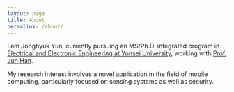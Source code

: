 ```yaml
---
layout: page
title: About
permalink: /about/
---
```


I am Jonghyuk Yun, currently pursuing an MS/Ph.D. integrated program in [Electrical and Electronic Engineering at Yonsei University](https://ee.yonsei.ac.kr/ee/index.do), working with [Prof. Jun Han](https://www.junhan.org/). 


My research interest involves a novel application in the field of mobile computing, particularly focused on sensing systems as well as security.

<!-- This is the base Jekyll theme. You can find out more info about customizing your Jekyll theme, as well as basic Jekyll usage documentation at [jekyllrb.com](https://jekyllrb.com/)

You can find the source code for Minima at GitHub:
[jekyll][jekyll-organization] /
[minima](https://github.com/jekyll/minima)

You can find the source code for Jekyll at GitHub:
[jekyll][jekyll-organization] /
[jekyll](https://github.com/jekyll/jekyll)


[jekyll-organization]: https://github.com/jekyll -->
